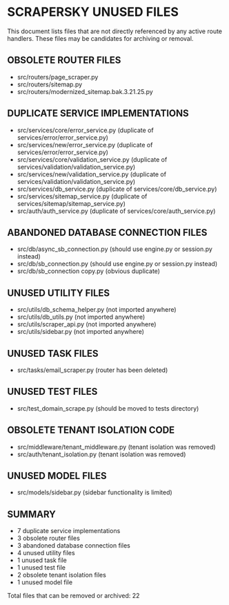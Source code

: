 # SCRAPERSKY UNUSED FILES

This document lists files that are not directly referenced by any active route handlers. These files may be candidates for archiving or removal.

## OBSOLETE ROUTER FILES
- src/routers/page_scraper.py 
- src/routers/sitemap.py
- src/routers/modernized_sitemap.bak.3.21.25.py

## DUPLICATE SERVICE IMPLEMENTATIONS
- src/services/core/error_service.py (duplicate of services/error/error_service.py)
- src/services/new/error_service.py (duplicate of services/error/error_service.py)
- src/services/core/validation_service.py (duplicate of services/validation/validation_service.py)
- src/services/new/validation_service.py (duplicate of services/validation/validation_service.py)
- src/services/db_service.py (duplicate of services/core/db_service.py)
- src/services/sitemap_service.py (duplicate of services/sitemap/sitemap_service.py)
- src/auth/auth_service.py (duplicate of services/core/auth_service.py)

## ABANDONED DATABASE CONNECTION FILES
- src/db/async_sb_connection.py (should use engine.py or session.py instead)
- src/db/sb_connection.py (should use engine.py or session.py instead)
- src/db/sb_connection copy.py (obvious duplicate)

## UNUSED UTILITY FILES
- src/utils/db_schema_helper.py (not imported anywhere)
- src/utils/db_utils.py (not imported anywhere)
- src/utils/scraper_api.py (not imported anywhere)
- src/utils/sidebar.py (not imported anywhere)

## UNUSED TASK FILES
- src/tasks/email_scraper.py (router has been deleted)

## UNUSED TEST FILES
- src/test_domain_scrape.py (should be moved to tests directory)

## OBSOLETE TENANT ISOLATION CODE
- src/middleware/tenant_middleware.py (tenant isolation was removed)
- src/auth/tenant_isolation.py (tenant isolation was removed)

## UNUSED MODEL FILES 
- src/models/sidebar.py (sidebar functionality is limited)

## SUMMARY
- 7 duplicate service implementations
- 3 obsolete router files
- 3 abandoned database connection files
- 4 unused utility files
- 1 unused task file
- 1 unused test file
- 2 obsolete tenant isolation files
- 1 unused model file

Total files that can be removed or archived: 22